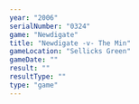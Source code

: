 ```yaml
---
year: "2006"
serialNumber: "0324" 
game: "Newdigate"
title: "Newdigate -v- The Min"
gameLocation: "Sellicks Green"
gameDate: ""
result: ""
resultType: ""
type: "game"
---
```

